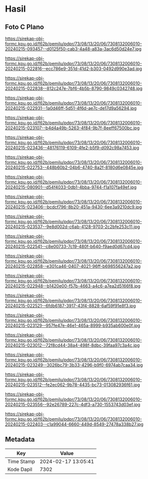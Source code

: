 # Hasil

## Foto C Plano

https://sirekap-obj-formc.kpu.go.id/f62b/pemilu/pdpr/73/08/13/20/06/7308132006010-20240215-093457--d0125f50-cab3-4a48-a83a-3ac6d50d24e7.jpg

https://sirekap-obj-formc.kpu.go.id/f62b/pemilu/pdpr/73/08/13/20/06/7308132006010-20240215-022816--ecc786e9-351d-41d2-b303-0492d990e3ad.jpg

https://sirekap-obj-formc.kpu.go.id/f62b/pemilu/pdpr/73/08/13/20/06/7308132006010-20240215-022838--812c247e-7bf6-4b5b-8790-9849c0342748.jpg

https://sirekap-obj-formc.kpu.go.id/f62b/pemilu/pdpr/73/08/13/20/06/7308132006010-20240215-022931--1a0d46ff-5d51-4f6d-ae7c-de17d9a56294.jpg

https://sirekap-obj-formc.kpu.go.id/f62b/pemilu/pdpr/73/08/13/20/06/7308132006010-20240215-023107--b4d4a49b-5263-4f84-9b7f-8eeff67500bc.jpg

https://sirekap-obj-formc.kpu.go.id/f62b/pemilu/pdpr/73/08/13/20/06/7308132006010-20240215-023436--48176119-6109-4fe2-b5f9-d092c98a7453.jpg

https://sirekap-obj-formc.kpu.go.id/f62b/pemilu/pdpr/73/08/13/20/06/7308132006010-20240215-022753--448b60b2-04b6-4740-8a2f-8180d6e0845e.jpg

https://sirekap-obj-formc.kpu.go.id/f62b/pemilu/pdpr/73/08/13/20/06/7308132006010-20240215-080901--d54f4033-0db1-4bba-9744-f1a107fa49ef.jpg

https://sirekap-obj-formc.kpu.go.id/f62b/pemilu/pdpr/73/08/13/20/06/7308132006010-20240215-023406--bcdcf796-8b20-451a-9430-6ee3a9210dc9.jpg

https://sirekap-obj-formc.kpu.go.id/f62b/pemilu/pdpr/73/08/13/20/06/7308132006010-20240215-023537--9e8d002d-c6ab-4128-9703-2c2bfe253c11.jpg

https://sirekap-obj-formc.kpu.go.id/f62b/pemilu/pdpr/73/08/13/20/06/7308132006010-20240215-022541--c8e00733-7c19-480f-b640-f9aed0d67cd4.jpg

https://sirekap-obj-formc.kpu.go.id/f62b/pemilu/pdpr/73/08/13/20/06/7308132006010-20240215-022858--e301ca46-0407-4021-96ff-b698556247a2.jpg

https://sirekap-obj-formc.kpu.go.id/f62b/pemilu/pdpr/73/08/13/20/06/7308132006010-20240215-022948--b1420e00-f57b-4663-a4c6-a7ea2d5166f8.jpg

https://sirekap-obj-formc.kpu.go.id/f62b/pemilu/pdpr/73/08/13/20/06/7308132006010-20240215-022521--6fdb6187-3917-43f4-8828-6af59f91e8f3.jpg

https://sirekap-obj-formc.kpu.go.id/f62b/pemilu/pdpr/73/08/13/20/06/7308132006010-20240215-023129--957fe47e-46e1-465a-8999-b935ab600e0f.jpg

https://sirekap-obj-formc.kpu.go.id/f62b/pemilu/pdpr/73/08/13/20/06/7308132006010-20240215-023012--72f8cd44-38a4-498f-8dbc-39faa97c3a4c.jpg

https://sirekap-obj-formc.kpu.go.id/f62b/pemilu/pdpr/73/08/13/20/06/7308132006010-20240215-023249--3026bc79-3b33-4296-b9f0-6974ab7caa34.jpg

https://sirekap-obj-formc.kpu.go.id/f62b/pemilu/pdpr/73/08/13/20/06/7308132006010-20240215-023512--fe2ec062-9b78-4435-bc73-013082936f61.jpg

https://sirekap-obj-formc.kpu.go.id/f62b/pemilu/pdpr/73/08/13/20/06/7308132006010-20240215-023556--92e26789-227c-4df3-a730-1553743d03ef.jpg

https://sirekap-obj-formc.kpu.go.id/f62b/pemilu/pdpr/73/08/13/20/06/7308132006010-20240215-022403--c1a99044-6660-449d-8549-27478a338b27.jpg


## Metadata

| Key        | Value               |
| ---------- | ------------------- |
| Time Stamp | 2024-02-17 13:05:41 |
| Kode Dapil | 7302                |



